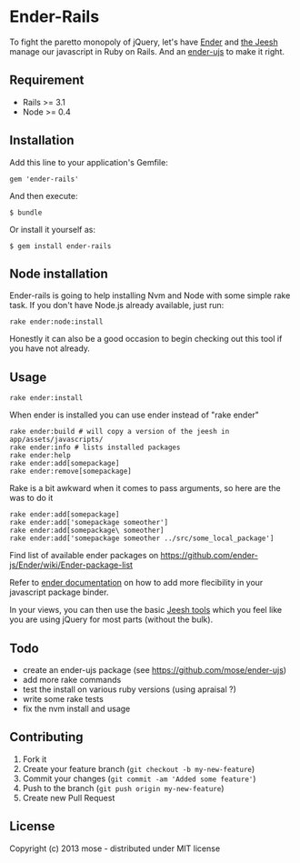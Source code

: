 # Ender-Rails

To fight the paretto monopoly of jQuery, let's have [Ender](http://ender.jit.su) and [the Jeesh](https://github.com/ender-js/jeesh) manage our javascript in Ruby on Rails. And an [ender-ujs](https://github.com/mose/ender-ujs) to make it right.


## Requirement

* Rails >= 3.1
* Node >= 0.4

## Installation

Add this line to your application's Gemfile:

    gem 'ender-rails'

And then execute:

    $ bundle

Or install it yourself as:

    $ gem install ender-rails

## Node installation

Ender-rails is going to help installing Nvm and Node with some simple rake task.
If you don't have Node.js already available, just run:

    rake ender:node:install

Honestly it can also be a good occasion to begin checking out this tool if you have not already.

## Usage

    rake ender:install

When ender is installed you can use ender instead of "rake ender"

    rake ender:build # will copy a version of the jeesh in app/assets/javascripts/
    rake ender:info # lists installed packages
    rake ender:help
    rake ender:add[somepackage]
    rake ender:remove[somepackage]

Rake is a bit awkward when it comes to pass arguments, so here are the was to do it

    rake ender:add[somepackage]
    rake ender:add['somepackage someother']
    rake ender:add[somepackage\ someother]
    rake ender:add['somepackage someother ../src/some_local_package']

Find list of available ender packages on https://github.com/ender-js/Ender/wiki/Ender-package-list

Refer to [ender documentation](http://ender.jit.su/#docs) on how to add more flecibility in your javascript package binder.

In your views, you can then use the basic [Jeesh tools](https://github.com/ender-js/jeesh) which you feel like you are using jQuery for most parts (without the bulk).

## Todo

* create an ender-ujs package (see https://github.com/mose/ender-ujs)
* add more rake commands
* test the install on various ruby versions (using apraisal ?)
* write some rake tests
* fix the nvm install and usage

## Contributing

1. Fork it
2. Create your feature branch (`git checkout -b my-new-feature`)
3. Commit your changes (`git commit -am 'Added some feature'`)
4. Push to the branch (`git push origin my-new-feature`)
5. Create new Pull Request

## License

Copyright (c) 2013 mose - distributed under MIT license
